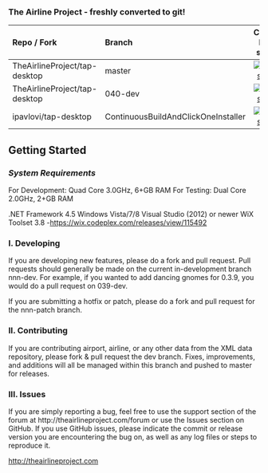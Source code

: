 <h3>The Airline Project - freshly converted to git!</h3>

| **Repo / Fork**               | **Branch**                          | **Current build status**                                                                                                                  |
|:----------------------------- | :---------------------------------- | :---------------------------------------------------------------------------------------------------------------------------------------: |
| TheAirlineProject/tap-desktop | master                              | [![Build status](https://ci.appveyor.com/api/projects/status/vee7sdpon84qmc08)](https://ci.appveyor.com/project/ipavlovi/tap-desktop-444) |
| TheAirlineProject/tap-desktop | 040-dev                             | [![Build status](https://ci.appveyor.com/api/projects/status/8dbfj20boratauyj)](https://ci.appveyor.com/project/ipavlovi/tap-desktop-133) |
| ipavlovi/tap-desktop          | ContinuousBuildAndClickOneInstaller | [![Build status](https://ci.appveyor.com/api/projects/status/xrhj3w46ak96u8yd)](https://ci.appveyor.com/project/ipavlovi/tap-desktop)     |

<h2>Getting Started</h2>

<h3><i>System Requirements</i></h3>
For Development: Quad Core 3.0GHz, 6+GB RAM
For Testing: Dual Core 2.0GHz, 2+GB RAM

.NET Framework 4.5
Windows Vista/7/8
Visual Studio (2012) or newer
WiX Toolset 3.8
-https://wix.codeplex.com/releases/view/115492

<h3>I. Developing</h3>
If you are developing new features, please do a fork and pull request. Pull requests should generally be made on the current in-development branch nnn-dev.
For example, if you wanted to add dancing gnomes for 0.3.9, you would do a pull request on 039-dev.

If you are submitting a hotfix or patch, please do a fork and pull request for the nnn-patch branch. 

<h3>II. Contributing</h3>
If you are contributing airport, airline, or any other data from the XML data repository, please fork & pull request the dev branch. Fixes, improvements, and additions
will all be managed within this branch and pushed to master for releases. 

<h3>III. Issues</h3>
If you are simply reporting a bug, feel free to use the support section of the forum at http://theairlineproject.com/forum or use the Issues section on GitHub.
If you use GitHub issues, please indicate the commit or release version you are encountering the bug on, as well as any log files or steps to reproduce it.

http://theairlineproject.com
